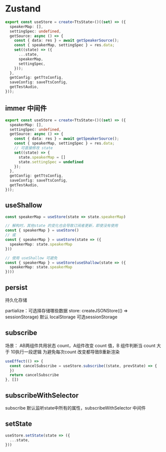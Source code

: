 # Zustand

```ts
export const useStore = create<TtsState>()((set) => ({
  speakerMap: [],
  settingSpec: undefined,
  getSource: async () => {
    const { data: res } = await getSpeakerSource();
    const { speakerMap, settingSpec } = res.data;
    set((state) => ({
      ...state,
      speakerMap,
      settingSpec,
    }));
  },
  getConfig: getTtsConfig,
  saveConfig: saveTtsConfig,
  getTestAudio,
}));
```

## immer 中间件
```ts
export const useStore = create<TtsState>()((set) => ({
  speakerMap: [],
  settingSpec: undefined,
  getSource: async () => {
    const { data: res } = await getSpeakerSource();
    const { speakerMap, settingSpec } = res.data;
    // 可直接修改 state
    set((state) => {
      state.speakerMap = []
      state.settingSpec = undefined
    });
  },
  getConfig: getTtsConfig,
  saveConfig: saveTtsConfig,
  getTestAudio,
}));
```


## useShallow

```ts
const speakerMap = useStore(state => state.speakerMap)

// 解构时，其他state 的变化也会导致订阅者更新，即使没有使用
const { speakerMap } = useStore()
// 或
const { speakerMap } = useStore(state => ({
  speakerMap: state.speakerMap
}))

// 使用 useShallow 可避免
const { speakerMap } = useStore(useShallow(state => ({
  speakerMap: state.speakerMap
})))
```

## persist
持久化存储

partialize：可选择存储哪些数据
store: createJSONStore(() => sessionStorage) 默认 localStorage 可选sessionStorage



## subscribe
场景：
AB两组件共用状态 count，A组件改变 count 值，B 组件判断当 count 大于 10执行一段逻辑
为避免每次count 改变都导致B重新渲染

```js
useEffect(() => {
  const cancelSubscribe = useStore.subscribe((state, prevState) => {
  })
  return cancelSubscribe
}, [])
```

## subscribeWithSelector
subscribe 默认监听state中所有的属性，subscribeWithSelector 中间件

## setState

```ts
useStore.setState(state => ({
  ...state,
}))
```
